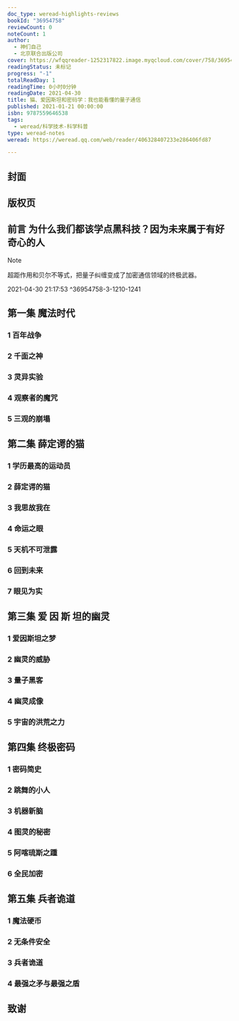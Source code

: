 ```yaml
---
doc_type: weread-highlights-reviews
bookId: "36954758"
reviewCount: 0
noteCount: 1
author:
  - 神们自己
  - 北京联合出版公司
cover: https://wfqqreader-1252317822.image.myqcloud.com/cover/758/36954758/t7_36954758.jpg
readingStatus: 未标记
progress: "-1"
totalReadDay: 1
readingTime: 0小时0分钟
readingDate: 2021-04-30
title: 猫、爱因斯坦和密码学：我也能看懂的量子通信
published: 2021-01-21 00:00:00
isbn: 9787559646538
tags:
  - weread/科学技术-科学科普
type: weread-notes
weread: https://weread.qq.com/web/reader/406328407233e286406fd87

---
```



## 封面

## 版权页

## 前言 为什么我们都该学点黑科技？因为未来属于有好奇心的人

> [!NOTE] 
> 超距作用和贝尔不等式，把量子纠缠变成了加密通信领域的终极武器。
> 
> 2021-04-30 21:17:53 ^36954758-3-1210-1241

## 第一集 魔法时代

### 1 百年战争

### 2 千面之神

### 3 灵异实验

### 4 观察者的魔咒

### 5 三观的崩塌

## 第二集 薛定谔的猫

### 1 学历最高的运动员

### 2 薛定谔的猫

### 3 我思故我在

### 4 命运之眼

### 5 天机不可泄露

### 6 回到未来

### 7 眼见为实

## 第三集 爱 因 斯 坦的幽灵

### 1 爱因斯坦之梦

### 2 幽灵的威胁

### 3 量子黑客

### 4 幽灵成像

### 5 宇宙的洪荒之力

## 第四集 终极密码

### 1 密码简史

### 2 跳舞的小人

### 3 机器新脑

### 4 图灵的秘密

### 5 阿喀琉斯之踵

### 6 全民加密

## 第五集 兵者诡道

### 1 魔法硬币

### 2 无条件安全

### 3 兵者诡道

### 4 最强之矛与最强之盾

## 致谢

